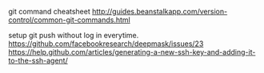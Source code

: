
git command cheatsheet http://guides.beanstalkapp.com/version-control/common-git-commands.html

setup git push without log in everytime.
https://github.com/facebookresearch/deepmask/issues/23
https://help.github.com/articles/generating-a-new-ssh-key-and-adding-it-to-the-ssh-agent/
